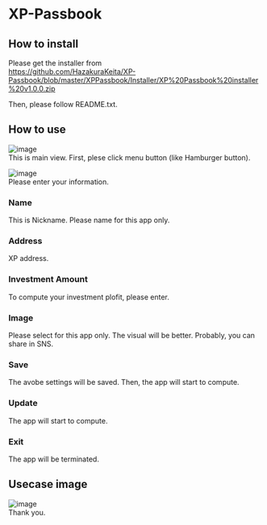# XP-Passbook
## How to install
Please get the installer from  
https://github.com/HazakuraKeita/XP-Passbook/blob/master/XPPassbook/Installer/XP%20Passbook%20installer%20v1.0.0.zip

Then, please follow README.txt.  

## How to use  
![image](https://user-images.githubusercontent.com/8750367/34071209-1ab0e61c-e2b6-11e7-8aa2-6babeb177f15.png)  
This is main view. First, plese click menu button (like Hamburger button).  

![image](https://user-images.githubusercontent.com/8750367/34071223-52687b4c-e2b6-11e7-8c33-a8bd0e437125.png)  
Please enter your information.  
### Name  
This is Nickname. Please name for this app only.  
### Address  
XP address.  
### Investment Amount  
To compute your investment plofit, please enter.  
### Image  
Please select for this app only. The visual will be better. Probably, you can share in SNS.  
### Save  
The avobe settings will be saved. Then, the app will start to compute.  
### Update    
The app will start to compute.  
### Exit  
The app will be terminated.  

## Usecase image  
![image](https://user-images.githubusercontent.com/8750367/34071277-417a1d30-e2b7-11e7-95fe-eb9f23b8feb2.png)  
Thank you.
